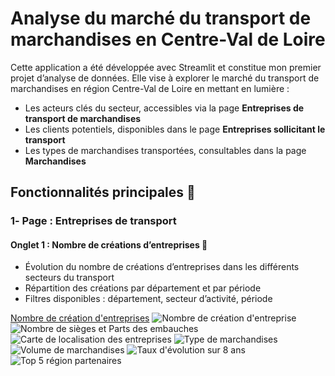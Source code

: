 # Analyse du marché du transport de marchandises en Centre-Val de Loire
Cette application a été développée avec Streamlit et constitue mon premier projet d’analyse de données. Elle vise à explorer le marché du transport de marchandises en région Centre-Val de Loire en mettant en lumière :
- Les acteurs clés du secteur, accessibles via la page **Entreprises de transport de marchandises**
- Les clients potentiels, disponibles dans le page **Entreprises sollicitant le transport**
- Les types de marchandises transportées, consultables dans la page **Marchandises**
  
## Fonctionnalités principales 📌

### 1️- Page : Entreprises de transport
 #### Onglet 1 : Nombre de créations d’entreprises 📍
- Évolution du nombre de créations d’entreprises dans les différents secteurs du transport
- Répartition des créations par département et par période
- Filtres disponibles : département, secteur d’activité, période

<a href="https://github.com/AbdouDiane/Analyse-du-march-de-transport-routier-de-marchandises-Centre-Val-de-Loire/blob/master/Nombre%20de%20cr%C3%A9ation%20d'entreprises.png">Nombre de création d'entreprises<a/>
![Nombre de création d'entreprise](https://github.com/AbdouDiane/Analyse-du-march-de-transport-routier-de-marchandises-Centre-Val-de-Loire/blob/master/Nombre%20de%20cr%C3%A9ation%20d'entreprises.png)
![Nombre de sièges et Parts des embauches](https://github.com/AbdouDiane/Analyse-du-march-de-transport-routier-de-marchandises-Centre-Val-de-Loire/blob/master/Nombre%20de%20si%C3%A8ge%20et%20Parts%20des%20embauches.png)
![Carte de localisation des entreprises]()
![Type de marchandises]()
![Volume de marchandises]()
![Taux d'évolution sur 8 ans]()
![Top 5 région partenaires]()
